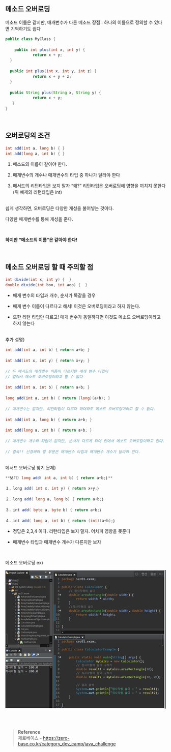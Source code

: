 ## 메소드 오버로딩

메소드 이름은 같지만, 매개변수가 다른 메소드
장점 : 하나의 이름으로 정의할 수 있다면 기억하기도 쉽다


```java
public class MyClass {

	public int plus(int x, int y) {
			return x + y;
  }

  public int plus(int x, int y, int z) {
			return x + y + z;
  }

  public String plus(String x, String y) {
			return x + y;
   }
}
```

<br/>

## 오버로딩의 조건

```java
int add(int a, long b) { }
int add(long a, int b) { }
```

1. 메소드의 이름이 같아야 한다.

2. 매개변수의 개수나 매개변수의 타입 중 하나가 달라야 한다
3. 메서드의 리턴타입은 보지 말자 “왜?” 리턴타입은 오버로딩에 영향을 끼치지 못한다 (위 예제의 리턴타입은 int)

<br/>쉽게 생각하면, 오버로딩은 다양한 개성을 불어넣는 것이다.

다양한 매개변수를 통해 개성을 준다.

<br/>

**하지만 “메소드의 이름”은 같아야 한다!**

<br/>

## 메소드 오버로딩 할 때 주의할 점

```java
int divide(int x, int y) {  }
double divide(int boo, int aoo) {  } 
```

- 매개 변수의 타입과 개수, 순서가 똑같을 경우

- 매개 변수 이름이 다르다고 해서! 이것은 
오버로딩이라고 하지 않는다.
- 또한 리턴 타입만 다르고! 매개 변수가 동일하다면 
이것도 메소드 오버로딩이라고 하지 않는다

<br/>추가 설명)

```java
int add(int a, int b) { return a+b; }

int add(int x, int y) { return x+y; }

// 두 메서드의 매개변수 이름이 다르지만 매개 변수 타입이
// 같아서 메소드 오버로딩이라고 할 수 없다

int add(int a, int b) { return a+b; }

long add(int a, int b) { return (long)(a+b); }

// 매개변수는 같지만, 리턴타입이 다르다 하더라도 메소드 오버로딩이라고 할 수 없다.

int add(int a, long b) { return a+b; }

int add(long a, int b) { return a+b; }

// 매개변수 개수와 타입이 같지만, 순서가 다르게 되어 있어서 메소드 오버로딩이라고 한다.

// 결국!! 신경써야 할 부분은 매개변수 타입과 매개변수 개수가 달라야 한다.
```

 

<br/>메서드 오버로딩 찾기 문제)

</aside>

```java
**보기) long add( int a, int b) { return a+b;｝**

１．long add( int x, int y) { return x+y;｝

２．long add( long a, long b) { return a+b;｝

３．int add( byte a, byte b) { return a+b;｝

４．int add( long a, int b) { return (int)(a+b);｝
```

- 정답은 2,3,4 이다. 리턴타입은 보지 말자. 어차피 영향을 못준다

- 매개변수 타입과 매개변수 개수가 다른지만 보자


<br/>

메소드 오버로딩 ex)
<br/>

![이미지](/programming/img/생성자2.PNG)


<br/><br/>

>**Reference**
><br/>제로베이스 - https://zero-base.co.kr/category_dev_camp/java_challenge